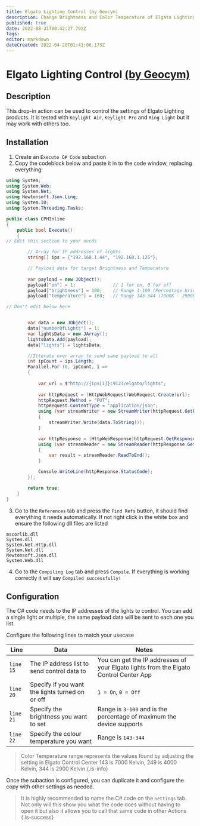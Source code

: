 ```yaml
---
title: Elgato Lighting Control (by Geocym)
description: Change Brightness and Color Temperature of Elgato Lighting.
published: true
date: 2022-08-31T00:42:27.792Z
tags: 
editor: markdown
dateCreated: 2022-04-20T01:41:06.173Z
---
```


# Elgato Lighting Control [(by Geocym)](https://www.twitch.tv/geocym)

## Description

This drop-in action can be used to control the settings of Elgato Lighting products.
It is tested with `Keylight Air`, `Keylight Pro` and `Ring Light` but it may work with others too.

## Installation

1. Create an `Execute C# Code` subaction 
2. Copy the codeblock below and paste it in to the code window, replacing everything:


```cs
using System;
using System.Web;
using System.Net;
using Newtonsoft.Json.Linq;
using System.IO;
using System.Threading.Tasks;

public class CPHInline
{
    public bool Execute()
    {
// Edit this section to your needs

        // Array for IP addresses of lights
        string[] ips = {"192.168.1.44", "192.168.1.125"};

		// Payload data for target Brightness and Temperature
		
        var payload = new JObject();
        payload["on"] = 1;				// 1 for on, 0 for off
        payload["brightness"] = 100;  	// Range 1-100 (Percentage brightness)
        payload["temperature"] = 160; 	// Range 143-344 (7000K - 2900K)

// Don't edit below here


        var data = new JObject();
        data["numberOfLights"] = 1;
        var lightsData = new JArray();
        lightsData.Add(payload);
        data["lights"] = lightsData;

		//Itterate over array to send same payload to all
		int ipCount = ips.Length;
        Parallel.For (0, ipCount, i =>
        {
            
            var url = $"http://{ips[i]}:9123/elgato/lights";
            
            var httpRequest = (HttpWebRequest)WebRequest.Create(url);
            httpRequest.Method = "PUT";
            httpRequest.ContentType = "application/json";
            using (var streamWriter = new StreamWriter(httpRequest.GetRequestStream()))
            {
                streamWriter.Write(data.ToString());
            }

            var httpResponse = (HttpWebResponse)httpRequest.GetResponse();
            using (var streamReader = new StreamReader(httpResponse.GetResponseStream()))
            {
                var result = streamReader.ReadToEnd();
            }

            Console.WriteLine(httpResponse.StatusCode);
        });

        return true;
    }
}
```


3. Go to the `References` tab and press the `Find Refs` button, it should find everything it needs automatically. If not right click in the white box and ensure the following dll files are listed
```
mscorlib.dll
System.dll
System.Net.Http.dll
System.Net.dll
Newtonsoft.Json.dll
System.Web.dll
```

4. Go to the `Compiling Log` tab and press `Compile`. If everything is working correctly it will say `Compiled successfully!`




## Configuration


The C# code needs to the IP addresses of the lights to control. You can add a single light or multiple, the same payload data will be sent to each one you list.

Configure the following lines to match your usecase


Line | Data | Notes
---|---|---
`line 15` | The IP address list to send control data to | You can get the IP addresses of your Elgato lights from the Elgato Control Center App
`line 20` | Specify if you want the lights turned on or off | `1 = On`, `0 = Off`
`line 21` | Specify the brightness you want to set | Range is `3-100` and is the percentage of maximum the device supports
`line 22` | Specify the colour temperature you want | Range is `143-344`


> Color Temperature range represents the values found by adjusting the setting in Elgato Control Center
143 is 7000 Kelvin,
249 is 4000 Kelvin,
344 is 2900 Kelvin
{.is-info}

Once the subaction is configured, you can duplicate it and configure the copy with other settings as needed.

> It is highly recommended to name the C# code on the `Settings` tab. Not only will this show you what the code does without having to open it but also it allows you to call that same code in other Actions 
{.is-success}

